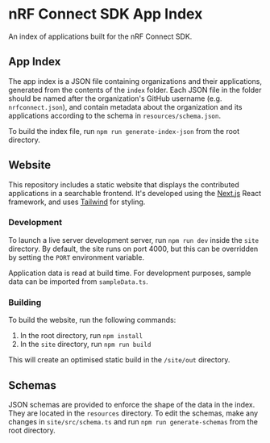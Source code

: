 # nRF Connect SDK App Index

An index of applications built for the nRF Connect SDK.

## App Index

The app index is a JSON file containing organizations and their applications, generated from the contents of the `index` folder. Each JSON file in the folder should be named after the organization's GitHub username (e.g. `nrfconnect.json`), and contain metadata about the organization and its applications according to the schema in `resources/schema.json`.

To build the index file, run `npm run generate-index-json` from the root directory.

## Website

This repository includes a static website that displays the contributed applications in a searchable frontend. It's developed using the [Next.js](https://nextjs.org/) React framework, and uses [Tailwind](https://tailwindcss.com/) for styling.

### Development

To launch a live server development server, run `npm run dev` inside the `site` directory. By default, the site runs on port 4000, but this can be overridden by setting the `PORT` environment variable.

Application data is read at build time. For development purposes, sample data can be imported from `sampleData.ts`.

### Building

To build the website, run the following commands:

1. In the root directory, run `npm install`
2. In the `site` directory, run `npm run build`

This will create an optimised static build in the `/site/out` directory.

## Schemas

JSON schemas are provided to enforce the shape of the data in the index. They are located in the `resources` directory. To edit the schemas, make any changes in `site/src/schema.ts` and run `npm run generate-schemas` from the root directory.
